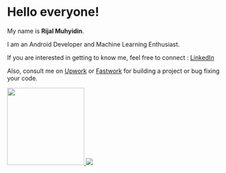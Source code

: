 # Hello everyone! 

My name is **Rijal Muhyidin**.

I am an Android Developer and Machine Learning Enthusiast.

If you are interested in getting to know me, feel free to connect : [LinkedIn](https://www.linkedin.com/id/)

Also, consult me on [Upwork](https://www.upk.com/services/product/development-it-android-mobile-development-with-kotlin-or-java-ai-ml-integration-1759209675878653952?ref=project_share) or [Fastwork](https://fastwork.id/user) for building a project or bug fixing your code.

<p align="left">
  <a href="https://github.com/rijalmyd">
    <img height="180em" src="https://github-readme-stats-eight-theta.vercel.app/api?username=rijalmyd&show_icons=true&theme=algolia&include_all_commits=true&count_private=true"/>
    <img src="https://github-readme-stats.vercel.app/api/top-langs?username=adimail&hide=jupyter%20notebook" />
  </a>
</p>
